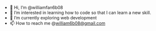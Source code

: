 - 👋 Hi, I’m @williamfan6b08
- 👀 I’m interested in learning how to code so that I can learn a new skill.
- 🌱 I’m currently exploring web development
- 📫 How to reach me @william6b08@gmail.com

<!---
williamfan6b08/williamfan6b08 is a ✨ special ✨ repository because its `README.md` (this file) appears on your GitHub profile.
You can click the Preview link to take a look at your changes.
--->
